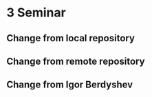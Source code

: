 # 3 Seminar

## Change from local repository

## Change from remote repository

## Change from Igor Berdyshev
